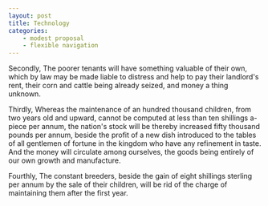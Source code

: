 ```yaml
---
layout: post
title: Technology
categories:
	- modest proposal
	- flexible navigation
---
```


Secondly, The poorer tenants will have something valuable of their own, which by law may be made liable to distress and help to pay their landlord's rent, their corn and cattle being already seized, and money a thing unknown.

Thirdly, Whereas the maintenance of an hundred thousand children, from two years old and upward, cannot be computed at less than ten shillings a-piece per annum, the nation's stock will be thereby increased fifty thousand pounds per annum, beside the profit of a new dish introduced to the tables of all gentlemen of fortune in the kingdom who have any refinement in taste. And the money will circulate among ourselves, the goods being entirely of our own growth and manufacture.

Fourthly, The constant breeders, beside the gain of eight shillings sterling per annum by the sale of their children, will be rid of the charge of maintaining them after the first year.
